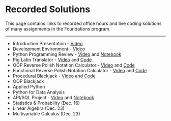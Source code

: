 # Recorded Solutions

This page contains links to recorded office hours and live coding solutions of many assignments in the Foundations program.

---

- Introduction Presentation - [Video](https://vimeo.com/194430671/ece3b34d91)
- Development Environment - [Video](https://vimeo.com/194302347/3a64f86606)
- Python Programming Review - [Video](https://vimeo.com/194280066/4ab832b6d3) and [Notebook](../code/intro_to_python.ipynb)
- Pig Latin Translator - [Video](https://vimeo.com/194338026/e0c6a99264) and [Code](../code/pig_latin.py)
- OOP Reverse Polish Notation Calculator - [Video](https://vimeo.com/194445480/480545abeb) and [Code](../code/rpn_object.py)
- Functional Reverse Polish Notation Calculator - [Video](https://vimeo.com/194551004/8a3aeb97bf) and [Code](../code/rpn_functional.py)
- Procedural Blackjack - [Video](https://vimeo.com/194279967/26c301a941) and [Code](../code/blackjack_procedural.py)
- OOP Blackjack
- Applied Python
- Python for Data Analysis
- API/SQL Project - [Video](https://vimeo.com/195076046/7cc67e415e) and [Notebook](../code/api-sql-githubjobs.ipynb)
- Statistics & Probability (Dec. 16)
- Linear Algebra (Dec. 23)
- Multivariable Calculus (Dec. 23)
